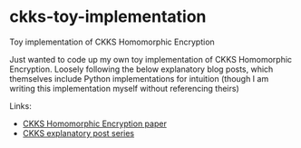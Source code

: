 # ckks-toy-implementation
Toy implementation of CKKS Homomorphic Encryption

Just wanted to code up my own toy implementation of CKKS Homomorphic Encryption.
Loosely following the below explanatory blog posts, which themselves include Python implementations for intuition (though I am writing this implementation myself without referencing theirs)

Links:
- [CKKS Homomorphic Encryption paper](https://eprint.iacr.org/2016/421.pdf)
- [CKKS explanatory post series](https://blog.openmined.org/ckks-explained-part-1-simple-encoding-and-decoding/)
